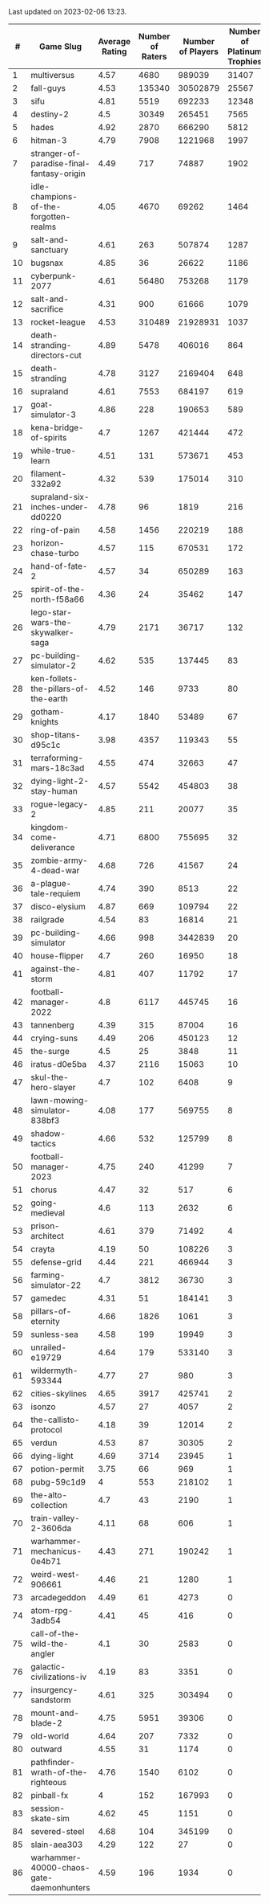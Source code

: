 Last updated on 2023-02-06 13:23.


|#|Game Slug|Average Rating|Number of Raters|Number of Players|Number of Platinum Trophies|Max Rarity (%)|
|---|---|---|---|---|---|---|
|1|multiversus|4.57|4680|989039|31407|75|
|2|fall-guys|4.53|135340|30502879|25567|2|
|3|sifu|4.81|5519|692233|12348|97|
|4|destiny-2|4.5|30349|265451|7565|94|
|5|hades|4.92|2870|666290|5812|89|
|6|hitman-3|4.79|7908|1221968|1997|47|
|7|stranger-of-paradise-final-fantasy-origin|4.49|717|74887|1902|98|
|8|idle-champions-of-the-forgotten-realms|4.05|4670|69262|1464|3|
|9|salt-and-sanctuary|4.61|263|507874|1287|83|
|10|bugsnax|4.85|36|26622|1186|97|
|11|cyberpunk-2077|4.61|56480|753268|1179|65|
|12|salt-and-sacrifice|4.31|900|61666|1079|91|
|13|rocket-league|4.53|310489|21928931|1037|78|
|14|death-stranding-directors-cut|4.89|5478|406016|864|91|
|15|death-stranding|4.78|3127|2169404|648|91|
|16|supraland|4.61|7553|684197|619|99|
|17|goat-simulator-3|4.86|228|190653|589|92|
|18|kena-bridge-of-spirits|4.7|1267|421444|472|94|
|19|while-true-learn|4.51|131|573671|453|93|
|20|filament-332a92|4.32|539|175014|310|93|
|21|supraland-six-inches-under-dd0220|4.78|96|1819|216|99|
|22|ring-of-pain|4.58|1456|220219|188|96|
|23|horizon-chase-turbo|4.57|115|670531|172|88|
|24|hand-of-fate-2|4.57|34|650289|163|72|
|25|spirit-of-the-north-f58a66|4.36|24|35462|147|66|
|26|lego-star-wars-the-skywalker-saga|4.79|2171|36717|132|97|
|27|pc-building-simulator-2|4.62|535|137445|83|75|
|28|ken-follets-the-pillars-of-the-earth|4.52|146|9733|80|44|
|29|gotham-knights|4.17|1840|53489|67|27|
|30|shop-titans-d95c1c|3.98|4357|119343|55|97|
|31|terraforming-mars-18c3ad|4.55|474|32663|47|43|
|32|dying-light-2-stay-human|4.57|5542|454803|38|7|
|33|rogue-legacy-2|4.85|211|20077|35|4|
|34|kingdom-come-deliverance|4.71|6800|755695|32|30|
|35|zombie-army-4-dead-war|4.68|726|41567|24|67|
|36|a-plague-tale-requiem|4.74|390|8513|22|92|
|37|disco-elysium|4.87|669|109794|22|28|
|38|railgrade|4.54|83|16814|21|98|
|39|pc-building-simulator|4.66|998|3442839|20|48|
|40|house-flipper|4.7|260|16950|18|94|
|41|against-the-storm|4.81|407|11792|17|39|
|42|football-manager-2022|4.8|6117|445745|16|49|
|43|tannenberg|4.39|315|87004|16|88|
|44|crying-suns|4.49|206|450123|12|66|
|45|the-surge|4.5|25|3848|11|94|
|46|iratus-d0e5ba|4.37|2116|15063|10|85|
|47|skul-the-hero-slayer|4.7|102|6408|9|93|
|48|lawn-mowing-simulator-838bf3|4.08|177|569755|8|84|
|49|shadow-tactics|4.66|532|125799|8|6|
|50|football-manager-2023|4.75|240|41299|7|79|
|51|chorus|4.47|32|517|6|86|
|52|going-medieval|4.6|113|2632|6|68|
|53|prison-architect|4.61|379|71492|4|28|
|54|crayta|4.19|50|108226|3|23|
|55|defense-grid|4.44|221|466944|3|80|
|56|farming-simulator-22|4.7|3812|36730|3|77|
|57|gamedec|4.31|51|184141|3|27|
|58|pillars-of-eternity|4.66|1826|1061|3|81|
|59|sunless-sea|4.58|199|19949|3|36|
|60|unrailed-e19729|4.64|179|533140|3|10|
|61|wildermyth-593344|4.77|27|980|3|19|
|62|cities-skylines|4.65|3917|425741|2|71|
|63|isonzo|4.57|27|4057|2|57|
|64|the-callisto-protocol|4.18|39|12014|2|7|
|65|verdun|4.53|87|30305|2|76|
|66|dying-light|4.69|3714|23945|1|95|
|67|potion-permit|3.75|66|969|1|98|
|68|pubg-59c1d9|4|553|218102|1|74|
|69|the-alto-collection|4.7|43|2190|1|32|
|70|train-valley-2-3606da|4.11|68|606|1|89|
|71|warhammer-mechanicus-0e4b71|4.43|271|190242|1|25|
|72|weird-west-906661|4.46|21|1280|1|86|
|73|arcadegeddon|4.49|61|4273|0|90|
|74|atom-rpg-3adb54|4.41|45|416|0|98|
|75|call-of-the-wild-the-angler|4.1|30|2583|0|65|
|76|galactic-civilizations-iv|4.19|83|3351|0|79|
|77|insurgency-sandstorm|4.61|325|303494|0|5|
|78|mount-and-blade-2|4.75|5951|39306|0|28|
|79|old-world|4.64|207|7332|0|82|
|80|outward|4.55|31|1174|0|72|
|81|pathfinder-wrath-of-the-righteous|4.76|1540|6102|0|51|
|82|pinball-fx|4|152|167993|0|85|
|83|session-skate-sim|4.62|45|1151|0|28|
|84|severed-steel|4.68|104|345199|0|19|
|85|slain-aea303|4.29|122|27|0|30|
|86|warhammer-40000-chaos-gate-daemonhunters|4.59|196|1934|0|9|
